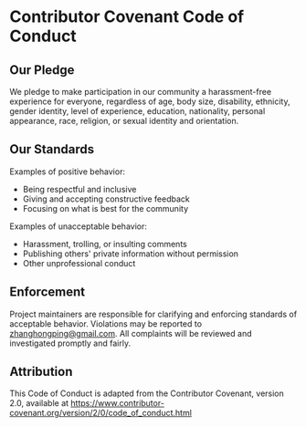 # Contributor Covenant Code of Conduct

## Our Pledge

We pledge to make participation in our community a harassment-free experience for everyone, regardless of age, body size, disability, ethnicity, gender identity, level of experience, education, nationality, personal appearance, race, religion, or sexual identity and orientation.

## Our Standards

Examples of positive behavior:
* Being respectful and inclusive
* Giving and accepting constructive feedback
* Focusing on what is best for the community

Examples of unacceptable behavior:
* Harassment, trolling, or insulting comments
* Publishing others' private information without permission
* Other unprofessional conduct

## Enforcement

Project maintainers are responsible for clarifying and enforcing standards of acceptable behavior. Violations may be reported to zhanghongping@gmail.com. All complaints will be reviewed and investigated promptly and fairly.

## Attribution

This Code of Conduct is adapted from the Contributor Covenant, version 2.0, available at https://www.contributor-covenant.org/version/2/0/code_of_conduct.html
